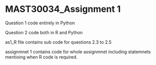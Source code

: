 # MAST30034_Assignment 1

Question 1 code entirely in Python

Question 2 code both in R and Python

as1_R file contains sub code for questions 2.3 to 2.5

assignmnet 1 contains code for whole assignmnet including statemnets mentioing when R code is required.
